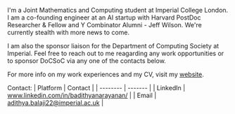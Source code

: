 I'm a Joint Mathematics and Computing student at Imperial College London. I am a co-founding engineer at an AI startup with Harvard PostDoc Researcher & Fellow and Y Combinator Alumni - Jeff Wilson. We're currently stealth with more news to come.

I am also the sponsor liaison for the Department of Computing Society at Imperial. Feel free to reach out to me reagarding any work opportunities or to sponsor DoCSoC via any one of the contacts below.

For more info on my work experiences and my CV, visit my [website](adithyab.dev).

Contact:
| Platform | Contact |
| -------- | ------- |
| LinkedIn | www.linkedin.com/in/badithyanarayanan/ |
| Email | [adithya.balaji22@imperial.ac.uk](mailto:adithya.balaji22@imperial.ac.uk) |

